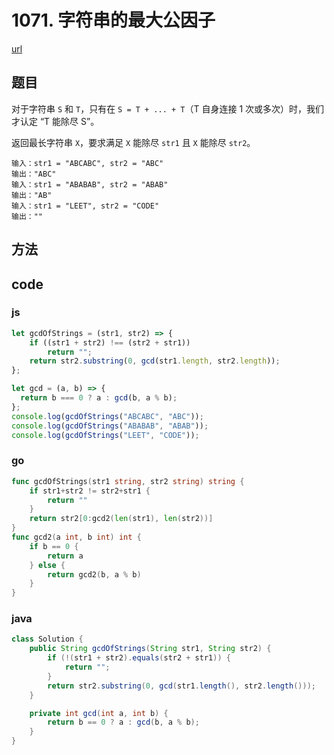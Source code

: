 # 1071. 字符串的最大公因子



[url](https://leetcode-cn.com/problems/greatest-common-divisor-of-strings/)


## 题目
对于字符串 `S` 和 `T`，只有在 `S = T + ... + T`（T 自身连接 1 次或多次）时，我们才认定 “T 能除尽 S”。

返回最长字符串 `X`，要求满足 `X` 能除尽 `str1` 且 `X` 能除尽 `str2`。



```
输入：str1 = "ABCABC", str2 = "ABC"
输出："ABC"
输入：str1 = "ABABAB", str2 = "ABAB"
输出："AB"
输入：str1 = "LEET", str2 = "CODE"
输出：""
```


## 方法


## code

### js

```js
let gcdOfStrings = (str1, str2) => {
    if ((str1 + str2) !== (str2 + str1))
        return "";
    return str2.substring(0, gcd(str1.length, str2.length));
};

let gcd = (a, b) => {
  return b === 0 ? a : gcd(b, a % b);
};
console.log(gcdOfStrings("ABCABC", "ABC"));
console.log(gcdOfStrings("ABABAB", "ABAB"));
console.log(gcdOfStrings("LEET", "CODE"));
```

### go

```go
func gcdOfStrings(str1 string, str2 string) string {
	if str1+str2 != str2+str1 {
		return ""
	}
	return str2[0:gcd2(len(str1), len(str2))]
}
func gcd2(a int, b int) int {
	if b == 0 {
		return a
	} else {
		return gcd2(b, a % b)
	}
}
```

### java

```java
class Solution {
    public String gcdOfStrings(String str1, String str2) {
        if (!(str1 + str2).equals(str2 + str1)) {
            return "";
        }
        return str2.substring(0, gcd(str1.length(), str2.length()));
    }

    private int gcd(int a, int b) {
        return b == 0 ? a : gcd(b, a % b);
    }
}
```

